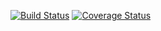 [![Build Status](https://travis-ci.org/perdeepOsingh/CI.svg?branch=master)](https://travis-ci.org/perdeepOsingh/CI)
[![Coverage Status](https://coveralls.io/repos/github/perdeepOsingh/CI/badge.png?branch=master)](https://coveralls.io/github/perdeepOsingh/CI?branch=master)
